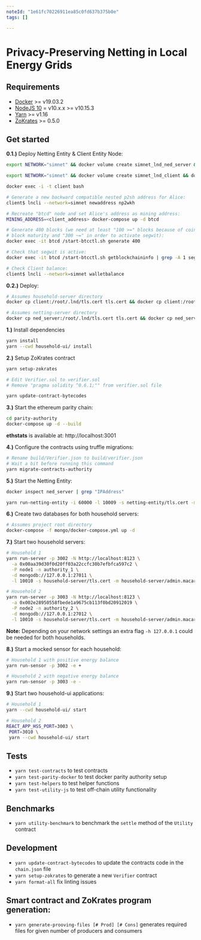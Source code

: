 ```yaml
---
noteId: "1e61fc70226911ea85c0fd637b375b0e"
tags: []

---
```


# Privacy-Preserving Netting in Local Energy Grids

## Requirements

- [Docker](https://docs.docker.com/install/) >= v19.03.2
- [NodeJS 10](https://nodejs.org/en/download/) = v10.x.x >= v10.15.3
- [Yarn](https://yarnpkg.com/lang/en/docs/install) >= v1.16
- [ZoKrates](https://github.com/Zokrates/ZoKrates) >= 0.5.0

## Get started

**0.1.)** Deploy Netting Entity & Client Entity Node:

```bash
export NETWORK="simnet" && docker volume create simnet_lnd_ned_server && docker-compose run -p 10009:10009 -p 9735:9735 -d --name ned_server --volume simnet_lnd_ned_server:/root/.lnd lnd

export NETWORK="simnet" && docker volume create simnet_lnd_client && docker-compose run -p 10010:10009 -d --name client --volume simnet_lnd_client:/root/.lnd lnd

docker exec -i -t client bash

# Generate a new backward compatible nested p2sh address for Alice:
client$ lncli --network=simnet newaddress np2wkh

# Recreate "btcd" node and set Alice's address as mining address:
MINING_ADDRESS=<client_address> docker-compose up -d btcd

# Generate 400 blocks (we need at least "100 >=" blocks because of coinbase
# block maturity and "300 ~=" in order to activate segwit):
docker exec -it btcd /start-btcctl.sh generate 400

# Check that segwit is active:
docker exec -it btcd /start-btcctl.sh getblockchaininfo | grep -A 1 segwit

# Check Client balance:
client$ lncli --network=simnet walletbalance
```

**0.2.)** Deploy:

```bash
# Assumes household-server directory
docker cp client:/root/.lnd/tls.cert tls.cert && docker cp client:/root/.lnd/data/chain/bitcoin/simnet/admin.macaroon admin.macaroon && chmod -R 775 admin.macaroon

# Assumes netting-server directory
docker cp ned_server:/root/.lnd/tls.cert tls.cert && docker cp ned_server:/root/.lnd/data/chain/bitcoin/simnet/admin.macaroon admin.macaroon && chmod -R 775 admin.macaroon
```

**1.)** Install dependencies

```bash
yarn install
yarn --cwd household-ui/ install
```

**2.)** Setup ZoKrates contract

```bash
yarn setup-zokrates

# Edit Verifier.sol to verifier.sol
# Remove "pragma solidity ^0.6.1;"" from verifier.sol file

yarn update-contract-bytecodes
```

**3.)** Start the ethereum parity chain:

```bash
cd parity-authority
docker-compose up -d --build
```

**ethstats** is available at: http://localhost:3001

**4.)** Configure the contracts using truffle migrations:

```bash
# Rename build/Verifier.json to build/verifier.json
# Wait a bit before running this command
yarn migrate-contracts-authority
```

**5.)** Start the Netting Entity:

```bash
docker inspect ned_server | grep "IPAddress"

yarn run-netting-entity -i 60000 -l 10009 -s netting-entity/tls.cert -m netting-entity/admin.macaroon -p 8123 -a <IPAddress>
```

**6.)** Create two databases for both household servers:

```bash
# Assumes project root directory
docker-compose -f mongo/docker-compose.yml up -d
```

**7.)** Start two household servers:

```bash
# Household 1
yarn run-server -p 3002 -N http://localhost:8123 \
  -a 0x00aa39d30f0d20ff03a22ccfc30b7efbfca597c2 \
  -P node1 -n authority_1 \
  -d mongodb://127.0.0.1:27011 \
  -l 10010 -s household-server/tls.cert -m household-server/admin.macaroon
```

```bash
# Household 2
yarn run-server -p 3003 -N http://localhost:8123 \
  -a 0x002e28950558fbede1a9675cb113f0bd20912019 \
  -P node2 -n authority_2 \
  -d mongodb://127.0.0.1:27012 \
  -l 10010 -s household-server/tls.cert -m household-server/admin.macaroon
```

**Note:** Depending on your network settings an extra flag `-h 127.0.0.1` could be needed for both households.

**8.)** Start a mocked sensor for each household:

```bash
# Household 1 with positive energy balance
yarn run-sensor -p 3002 -e +
```

```bash
# Household 2 with negative energy balance
yarn run-sensor -p 3003 -e -
```

**9.)** Start two household-ui applications:

```bash
# Household 1
yarn --cwd household-ui/ start
```

```bash
# Household 2
REACT_APP_HSS_PORT=3003 \
 PORT=3010 \
 yarn --cwd household-ui/ start
```

## Tests

- `yarn test-contracts` to test contracts
- `yarn test-parity-docker` to test docker parity authority setup
- `yarn test-helpers` to test helper functions
- `yarn test-utility-js` to test off-chain utility functionality

## Benchmarks

- `yarn utility-benchmark` to benchmark the `settle` method of the `Utility` contract

## Development

- `yarn update-contract-bytecodes` to update the contracts code in the `chain.json` file
- `yarn setup-zokrates` to generate a new `Verifier` contract
- `yarn format-all` fix linting issues

## Smart contract and ZoKrates program generation:
- `yarn generate-prooving-files [# Prod] [# Cons]` generates required files for given number of producers and consumers
